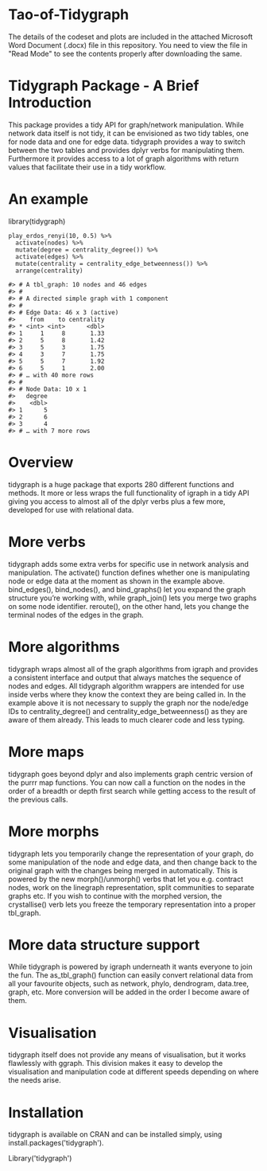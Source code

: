 # Tao-of-Tidygraph

The details of the codeset and plots are included in the attached Microsoft Word Document (.docx) file in this repository. 
You need to view the file in "Read Mode" to see the contents properly after downloading the same.

Tidygraph Package - A Brief Introduction
=========================================

This package provides a tidy API for graph/network manipulation. While network data itself is not tidy, it can be envisioned as two tidy tables, one for node data and one for edge data. tidygraph provides a way to switch between the two tables and provides dplyr verbs for manipulating them. Furthermore it provides access to a lot of graph algorithms with return values that facilitate their use in a tidy workflow.

An example
===========

library(tidygraph)

    play_erdos_renyi(10, 0.5) %>% 
      activate(nodes) %>% 
      mutate(degree = centrality_degree()) %>% 
      activate(edges) %>% 
      mutate(centrality = centrality_edge_betweenness()) %>% 
      arrange(centrality)

    #> # A tbl_graph: 10 nodes and 46 edges
    #> #
    #> # A directed simple graph with 1 component
    #> #
    #> # Edge Data: 46 x 3 (active)
    #>    from    to centrality
    #> * <int> <int>      <dbl>
    #> 1     1     8       1.33
    #> 2     5     8       1.42
    #> 3     5     3       1.75
    #> 4     3     7       1.75
    #> 5     5     7       1.92
    #> 6     5     1       2.00
    #> # … with 40 more rows
    #> #
    #> # Node Data: 10 x 1
    #>   degree
    #>    <dbl>
    #> 1      5
    #> 2      6
    #> 3      4
    #> # … with 7 more rows

Overview
==========
  
tidygraph is a huge package that exports 280 different functions and methods. It more or less wraps the full functionality of igraph in a tidy API giving you access to almost all of the dplyr verbs plus a few more, developed for use with relational data.
  
More verbs
===========
tidygraph adds some extra verbs for specific use in network analysis and manipulation. The activate() function defines whether one is manipulating node or edge data at the moment as shown in the example above. bind_edges(), bind_nodes(), and bind_graphs() let you expand the graph structure you’re working with, while graph_join() lets you merge two graphs on some node identifier. reroute(), on the other hand, lets you change the terminal nodes of the edges in the graph.

More algorithms
================
tidygraph wraps almost all of the graph algorithms from igraph and provides a consistent interface and output that always matches the sequence of nodes and edges. All tidygraph algorithm wrappers are intended for use inside verbs where they know the context they are being called in. In the example above it is not necessary to supply the graph nor the node/edge IDs to centrality_degree() and centrality_edge_betweenness() as they are aware of them already. This leads to much clearer code and less typing.
  
More maps
==========
tidygraph goes beyond dplyr and also implements graph centric version of the purrr map functions. You can now call a function on the nodes in the order of a breadth or depth first search while getting access to the result of the previous calls.

More morphs
============
tidygraph lets you temporarily change the representation of your graph, do some manipulation of the node and edge data, and then change back to the original graph with the changes being merged in automatically. This is powered by the new morph()/unmorph() verbs that let you e.g. contract nodes, work on the linegraph representation, split communities to separate graphs etc. If you wish to continue with the morphed version, the crystallise() verb lets you freeze the temporary representation into a proper tbl_graph.

More data structure support
==============================
While tidygraph is powered by igraph underneath it wants everyone to join the fun. The as_tbl_graph() function can easily convert relational data from all your favourite objects, such as network, phylo, dendrogram, data.tree, graph, etc. More conversion will be added in the order I become aware of them.

Visualisation
===============
tidygraph itself does not provide any means of visualisation, but it works flawlessly with ggraph. This division makes it easy to develop the visualisation and manipulation code at different speeds depending on where the needs arise.
  
Installation
=============
tidygraph is available on CRAN and can be installed simply, using install.packages('tidygraph'). 

Library('tidygraph')
